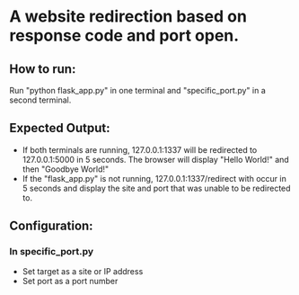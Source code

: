 <h1>A website redirection based on response code and port open.</h1>

<h2>How to run:</h2>
<p>Run "python flask_app.py" in one terminal and "specific_port.py" in a second terminal.</p>

<h2>Expected Output:</h2>
<ul>
<li>If both terminals are running, 127.0.0.1:1337 will be redirected to 127.0.0.1:5000 in 5 seconds.  The browser will display "Hello World!" and then "Goodbye World!"</li>
<li>If the "flask_app.py" is not running, 127.0.0.1:1337/redirect with occur in 5 seconds and display the site and port that was unable to be redirected to.</li>
</ul>

<h2>Configuration:</h2>
<h3>In specific_port.py</h3>
<ul>
<li>Set target as a site or IP address</li>
<li>Set port as a port number</li>
<ul>